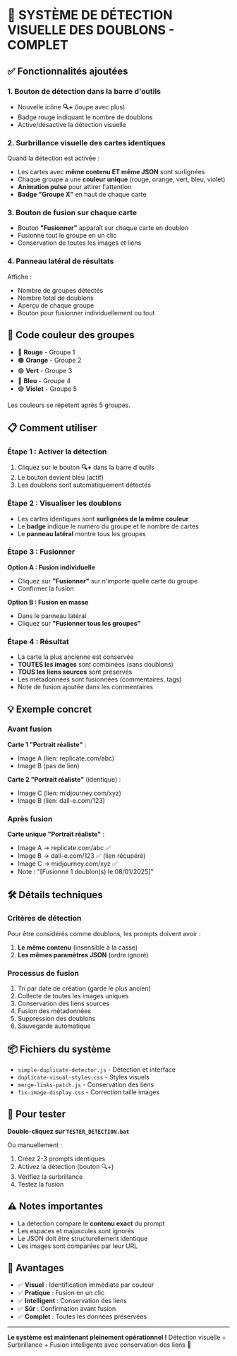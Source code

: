 # 🎯 SYSTÈME DE DÉTECTION VISUELLE DES DOUBLONS - COMPLET

## ✅ Fonctionnalités ajoutées

### 1. **Bouton de détection dans la barre d'outils**
- Nouvelle icône **🔍+** (loupe avec plus) 
- Badge rouge indiquant le nombre de doublons
- Active/désactive la détection visuelle

### 2. **Surbrillance visuelle des cartes identiques**
Quand la détection est activée :
- Les cartes avec **même contenu ET même JSON** sont surlignées
- Chaque groupe a une **couleur unique** (rouge, orange, vert, bleu, violet)
- **Animation pulse** pour attirer l'attention
- **Badge "Groupe X"** en haut de chaque carte

### 3. **Bouton de fusion sur chaque carte**
- Bouton **"Fusionner"** apparaît sur chaque carte en doublon
- Fusionne tout le groupe en un clic
- Conservation de toutes les images et liens

### 4. **Panneau latéral de résultats**
Affiche :
- Nombre de groupes détectés
- Nombre total de doublons
- Aperçu de chaque groupe
- Bouton pour fusionner individuellement ou tout

## 🎨 Code couleur des groupes

- 🔴 **Rouge** - Groupe 1
- 🟠 **Orange** - Groupe 2  
- 🟢 **Vert** - Groupe 3
- 🔵 **Bleu** - Groupe 4
- 🟣 **Violet** - Groupe 5

Les couleurs se répètent après 5 groupes.

## 📋 Comment utiliser

### Étape 1 : Activer la détection
1. Cliquez sur le bouton **🔍+** dans la barre d'outils
2. Le bouton devient bleu (actif)
3. Les doublons sont automatiquement détectés

### Étape 2 : Visualiser les doublons
- Les cartes identiques sont **surlignées de la même couleur**
- Le **badge** indique le numéro du groupe et le nombre de cartes
- Le **panneau latéral** montre tous les groupes

### Étape 3 : Fusionner
**Option A : Fusion individuelle**
- Cliquez sur **"Fusionner"** sur n'importe quelle carte du groupe
- Confirmer la fusion

**Option B : Fusion en masse**
- Dans le panneau latéral
- Cliquez sur **"Fusionner tous les groupes"**

### Étape 4 : Résultat
- La carte la plus ancienne est conservée
- **TOUTES les images** sont combinées (sans doublons)
- **TOUS les liens sources** sont préservés
- Les métadonnées sont fusionnées (commentaires, tags)
- Note de fusion ajoutée dans les commentaires

## 💡 Exemple concret

### Avant fusion
**Carte 1 "Portrait réaliste"** :
- Image A (lien: replicate.com/abc)
- Image B (pas de lien)

**Carte 2 "Portrait réaliste"** (identique) :
- Image C (lien: midjourney.com/xyz)
- Image B (lien: dall-e.com/123)

### Après fusion
**Carte unique "Portrait réaliste"** :
- Image A → replicate.com/abc ✅
- Image B → dall-e.com/123 ✅ (lien récupéré)
- Image C → midjourney.com/xyz ✅
- Note : "[Fusionné 1 doublon(s) le 08/01/2025]"

## 🛠️ Détails techniques

### Critères de détection
Pour être considérés comme doublons, les prompts doivent avoir :
1. **Le même contenu** (insensible à la casse)
2. **Les mêmes paramètres JSON** (ordre ignoré)

### Processus de fusion
1. Tri par date de création (garde le plus ancien)
2. Collecte de toutes les images uniques
3. Conservation des liens sources
4. Fusion des métadonnées
5. Suppression des doublons
6. Sauvegarde automatique

## 📦 Fichiers du système

- `simple-duplicate-detector.js` - Détection et interface
- `duplicate-visual-styles.css` - Styles visuels
- `merge-links-patch.js` - Conservation des liens
- `fix-image-display.css` - Correction taille images

## 🚀 Pour tester

**Double-cliquez sur `TESTER_DETECTION.bat`**

Ou manuellement :
1. Créez 2-3 prompts identiques
2. Activez la détection (bouton 🔍+)
3. Vérifiez la surbrillance
4. Testez la fusion

## ⚠️ Notes importantes

- La détection compare le **contenu exact** du prompt
- Les espaces et majuscules sont ignorés
- Le JSON doit être structurellement identique
- Les images sont comparées par leur URL

## 🎯 Avantages

- ✅ **Visuel** : Identification immédiate par couleur
- ✅ **Pratique** : Fusion en un clic
- ✅ **Intelligent** : Conservation des liens
- ✅ **Sûr** : Confirmation avant fusion
- ✅ **Complet** : Toutes les données préservées

---

**Le système est maintenant pleinement opérationnel !** 
Détection visuelle + Surbrillance + Fusion intelligente avec conservation des liens 🎉